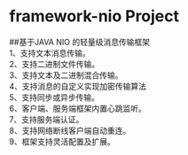
# framework-nio Project
##基于JAVA NIO 的轻量级消息传输框架<br/>
1、支持文本消息传输。<br/>
2、支持二进制文件传输。<br/>
3、支持文本及二进制混合传输。<br/>
4、支持消息的自定义实现加密传输算法<br/>
5、支持同步或异步传输。<br/>
6、客户端、服务端框架内置心跳监听。<br/>
7、支持服务端认证。<br/>
8、支持网络断线客户端自动重连。<br/>
9、框架支持灵活配置及扩展。<br/>
